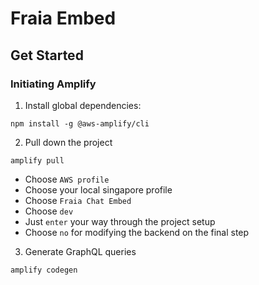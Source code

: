 # Fraia Embed

## Get Started

### Initiating Amplify

1. Install global dependencies:

```
npm install -g @aws-amplify/cli
```

2. Pull down the project

```
amplify pull
```

- Choose `AWS profile`
- Choose your local singapore profile
- Choose `Fraia Chat Embed`
- Choose `dev`
- Just `enter` your way through the project setup
- Choose `no` for modifying the backend on the final step

3. Generate GraphQL queries

```
amplify codegen
```
